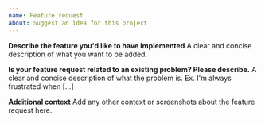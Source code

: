 ```yaml
---
name: Feature request
about: Suggest an idea for this project
---
```


**Describe the feature you'd like to have implemented**
A clear and concise description of what you want to be added.

**Is your feature request related to an existing problem? Please describe.**
A clear and concise description of what the problem is. Ex. I'm always frustrated when [...]

**Additional context**
Add any other context or screenshots about the feature request here.
